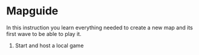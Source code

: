 # Mapguide

In this instruction you learn everything needed to create a new map and its first wave to be able to play it.

1. Start and host a local game